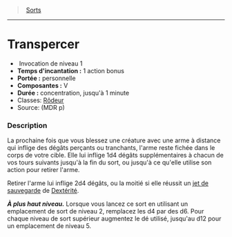 ﻿---
!SpellHD
Level: 1
Type: Invocation
CastingTime: 1 action bonus
Range: personnelle
Components: V
Duration: concentration, jusqu'à 1 minute
Classes: '[Rôdeur](hd_ranger.md)'
Id: spells_hd.md#transpercer
ParentLink: spells_hd.md#sorts
Name: Transpercer
ParentName: Sorts
NameLevel: 1
Source: (MDR p)
Attributes: {}
---
> [Sorts](hd_spells.md)

---

# Transpercer

-  Invocation de niveau 1
- **Temps d'incantation :** 1 action bonus
- **Portée :** personnelle
- **Composantes :** V
- **Durée :** concentration, jusqu'à 1 minute
- Classes: [Rôdeur](hd_ranger.md)
- Source: (MDR p)

### Description

La prochaine fois que vous blessez une créature avec une arme à distance qui inflige des dégâts perçants ou tranchants, l'arme reste fichée dans le corps de votre cible. Elle lui inflige 1d4 dégâts supplémentaires à chacun de vos tours suivants jusqu'à la fin du sort, ou jusqu'à ce qu'elle utilise son action pour retirer l'arme.

Retirer l'arme lui inflige 2d4 dégâts, ou la moitié si elle réussit un [jet de sauvegarde](hd_abilities_jets_de_sauvegarde.md) de [Dextérité](hd_abilities_dexterity.md).

**_À plus haut niveau._** Lorsque vous lancez ce sort en utilisant un emplacement de sort de niveau 2, remplacez les d4 par des d6. Pour chaque niveau de sort supérieur augmentez le dé utilisé, jusqu'au d12 pour un emplacement de niveau 5.

